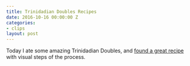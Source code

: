```yaml
---
title: Trinidadian Doubles Recipes
date: 2016-10-16 00:00:00 Z
categories:
- clips
layout: post
---
```


Today I ate some amazing Trinidadian Doubles, and [found a great recipe](http://www.simplytrinicooking.com/doubles/) with visual steps of the process.

